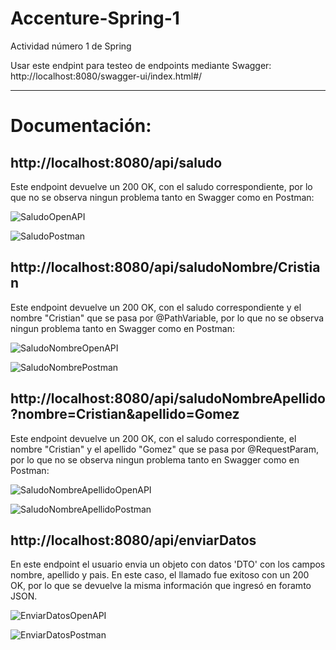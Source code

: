 # Accenture-Spring-1

Actividad número 1 de Spring

Usar este endpint para testeo de endpoints mediante Swagger: http://localhost:8080/swagger-ui/index.html#/

<hr/>

# Documentación:

## http://localhost:8080/api/saludo
Este endpoint devuelve un 200 OK, con el saludo correspondiente, por lo que no se observa ningun problema tanto en Swagger como en Postman:

![SaludoOpenAPI](https://github.com/user-attachments/assets/2d48458c-9df0-4436-9ac4-0cf4534ecc54)


![SaludoPostman](https://github.com/user-attachments/assets/f1fd71ef-beba-44be-b270-b6176190786a)


## http://localhost:8080/api/saludoNombre/Cristian
Este endpoint devuelve un 200 OK, con el saludo correspondiente y el nombre "Cristian" que se pasa por @PathVariable, por lo que no se observa ningun problema tanto en Swagger como en Postman:

![SaludoNombreOpenAPI](https://github.com/user-attachments/assets/a3fc43da-396b-46b5-9a04-346cc5fe1b54)


![SaludoNombrePostman](https://github.com/user-attachments/assets/050909d4-51f3-4505-abd8-b0f656f6b786)


## http://localhost:8080/api/saludoNombreApellido?nombre=Cristian&apellido=Gomez
Este endpoint devuelve un 200 OK, con el saludo correspondiente, el nombre "Cristian" y el apellido "Gomez" que se pasa por @RequestParam, por lo que no se observa ningun problema tanto en Swagger como en Postman:

![SaludoNombreApellidoOpenAPI](https://github.com/user-attachments/assets/5b11922a-887c-47b4-a5f2-8c605ef1a304)


![SaludoNombreApellidoPostman](https://github.com/user-attachments/assets/8fa56095-7065-4853-92b2-77fd54d980b1)


## http://localhost:8080/api/enviarDatos
En este endpoint el usuario envia un objeto con datos 'DTO' con los campos nombre, apellido y pais. En este caso, el llamado fue exitoso con un 200 OK, por lo que se devuelve la misma información que ingresó en foramto JSON.

![EnviarDatosOpenAPI](https://github.com/user-attachments/assets/01ab1718-b20c-4798-8992-e5b0c94fcdbe)


![EnviarDatosPostman](https://github.com/user-attachments/assets/d1306445-56fb-4af6-96c3-4d20bc1d4c54)

